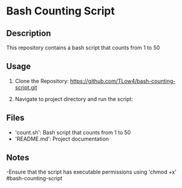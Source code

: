 # Bash Counting Script
## Description
This repository contains a bash script that counts from 1 to 50

## Usage
1. Clone the Repository: 
https://github.com/TLow4/bash-counting-script.git

2. Navigate to project directory and run the script: 
## Files
- 'count.sh': Bash script that counts from 1 to 50
- 'README.md': Project documentation

## Notes
-Ensure that the script has executable permissions using 'chmod +x'
#bash-counting-script
